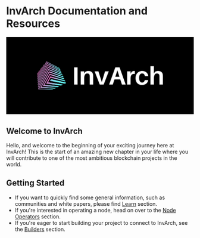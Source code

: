 # InvArch Documentation and Resources

![Main Page Banner](/docs/img/cover.png)

## Welcome to InvArch
Hello, and welcome to the beginning of your exciting journey here at InvArch! This is the start of an amazing new chapter in your life where you will contribute to one of the most ambitious blockchain projects in the world.

## Getting Started
- If you want to quickly find some general information, such as communities and white papers, please find [Learn](/learn/) section. 
- If you're interested in operating a node, head on over to the [Node Operators](/node-operators/) section. 
- If you're eager to start building your project to connect to InvArch, see the [Builders](/builders/) section. 